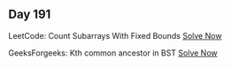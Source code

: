 ## Day 191

LeetCode: Count Subarrays With Fixed Bounds 
[Solve Now](https://leetcode.com/problems/count-subarrays-with-fixed-bounds/description/)

GeeksForgeeks: Kth common ancestor in BST 
[Solve Now](https://www.geeksforgeeks.org/problems/kth-common-ancestor-in-bst/1)
